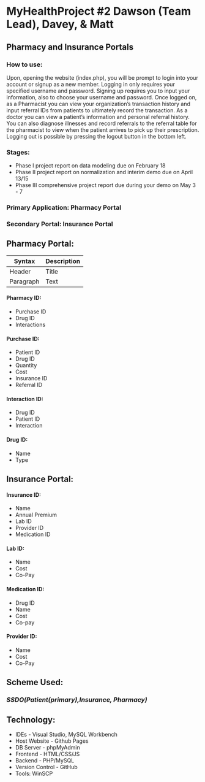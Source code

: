 # MyHealthProject #2 Dawson (Team Lead), Davey, & Matt
## Pharmacy and Insurance Portals 

### How to use:
  Upon, opening the website (index.php), you will be prompt to login into your account or signup as a new member. Logging in only requires your specified username and password. Signing up requires you to input your information, also to choose your username and password. Once logged on, as a Pharmacist you can view your organization’s transaction history and input referral IDs from patients to ultimately record the transaction. As a doctor you can view a patient’s information and personal referral history. You can also diagnose illnesses and record referrals to the referral table for the pharmacist to view when the patient arrives to pick up their prescription. Logging out is possible by pressing the logout button in the bottom left.

### Stages:
- Phase I project report on data modeling due on February 18
- Phase II project report on normalization and interim demo due on April 13/15
- Phase III comprehensive project report due during your demo on May 3 - 7


### Primary Application: Pharmacy Portal

### Secondary Portal: Insurance Portal


## Pharmacy Portal:

| Syntax      | Description |
| ----------- | ----------- |
| Header      | Title       |
| Paragraph   | Text        |

#### Pharmacy ID:
- Purchase ID
- Drug ID
- Interactions

#### Purchase ID:
- Patient ID
- Drug ID
- Quantity
- Cost
- Insurance ID
- Referral ID

#### Interaction ID:
- Drug ID
- Patient ID
- Interaction

#### Drug ID:
- Name
- Type

## Insurance Portal:

#### Insurance ID:
- Name
- Annual Premium
- Lab ID
- Provider ID
- Medication ID

#### Lab ID:
- Name
- Cost
- Co-Pay

#### Medication ID:
- Drug ID
- Name
- Cost
- Co-pay

#### Provider ID:
- Name
- Cost
- Co-Pay

## Scheme Used:

### *SSDO(Patient(primary),Insurance, Pharmacy)*

## Technology:
- IDEs - Visual Studio, MySQL Workbench
- Host Website - Github Pages
- DB Server - phpMyAdmin
- Frontend - HTML/CSS/JS
- Backend - PHP/MySQL
- Version Control - GitHub
- Tools: WinSCP
